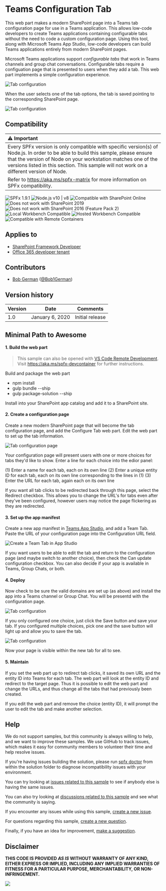 # Teams Configuration Tab

This web part makes a modern SharePoint page into a Teams tab configuration page for use in a Teams application. This allows low-code developers to create Teams applications containing configurable tabs without the need to code a custom configuration page. Using this tool, along with Microsoft Teams App Studio, low-code developers can build Teams applications entirely from modern SharePoint pages.

Microsoft Teams applications support _configurable tabs_  that work in Teams channels and group chat conversations. Configurable tabs require a configuation page that is presented to users when they add a tab. This web part implements a simple configuration experience.

![Tab configuration](documentation/images/SPTabAppStudioTeamsTab006.png)

When the user selects one of the tab options, the tab is saved pointing to the corresponding SharePoint page.

![Tab configuration](documentation/images/SPTabAppStudioTeamsTab007.png)


## Compatibility

| :warning: Important          |
|:---------------------------|
| Every SPFx version is only compatible with specific version(s) of Node.js. In order to be able to build this sample, please ensure that the version of Node on your workstation matches one of the versions listed in this section. This sample will not work on a different version of Node.|
|Refer to <https://aka.ms/spfx-matrix> for more information on SPFx compatibility.   |

![SPFx 1.9.1](https://img.shields.io/badge/SPFx-1.9.1-green.svg) 
![Node.js v10 | v8](https://img.shields.io/badge/Node.js-v10%20%7C%20v8-green.svg) 
![Compatible with SharePoint Online](https://img.shields.io/badge/SharePoint%20Online-Compatible-green.svg)
![Does not work with SharePoint 2019](https://img.shields.io/badge/SharePoint%20Server%202019-Incompatible-red.svg)
![Does not work with SharePoint 2016 (Feature Pack 2)](https://img.shields.io/badge/SharePoint%20Server%202016%20(Feature%20Pack%202)-Incompatible-red.svg "SharePoint Server 2016 Feature Pack 2 requires SPFx 1.1")
![Local Workbench Compatible](https://img.shields.io/badge/Local%20Workbench-Compatible-green.svg)
![Hosted Workbench Compatible](https://img.shields.io/badge/Hosted%20Workbench-Compatible-green.svg)
![Compatible with Remote Containers](https://img.shields.io/badge/Remote%20Containers-Compatible-green.svg)

## Applies to

* [SharePoint Framework Developer](https://learn.microsoft.com/sharepoint/dev/spfx/sharepoint-framework-overview)
* [Office 365 developer tenant](https://learn.microsoft.com/sharepoint/dev/spfx/set-up-your-developer-tenant)


## Contributors

* [Bob German](https://github.com/BobGerman) ([@Bob1German](http://www.twitter.com/Bob1German))

## Version history

Version|Date|Comments
-------|----|--------
1.0|January 6, 2020|Initial release

## Minimal Path to Awesome

#### 1. Build the web part

>  This sample can also be opened with [VS Code Remote Development](https://code.visualstudio.com/docs/remote/remote-overview). Visit https://aka.ms/spfx-devcontainer for further instructions.

Build and package the web part

 * npm install
 * gulp bundle --ship
 * gulp package-solution --ship

Install into your SharePoint app catalog and add it to a SharePoint site.


#### 2. Create a configuration page

Create a new modern SharePoint page that will become the tab configuration page, and add the Configure Tab web part. Edit the web part to set up the tab information.

![Tab configuration page](documentation/images/SPConfigPageCallouts.png)

Your configuration page will present users with one or more choices for tabs they'd like to show. Enter a line for each choice into the edior panel:

(1) Enter a name for each tab, each on its own line
(2) Enter a unique entity ID for each tab, each on its own line corresponding to the lines in (1)
(3) Enter the URL for each tab, again each on its own line

If you want all tab clicks to be redirected back through this page, select the Redirect checkbox. This allows you to change the URL's for tabs even after they've been configured, however users may notice the page flickering as they are redirected.

#### 3. Set up the app manifest

Create a new app manifest in [Teams App Studio](https://learn.microsoft.com/microsoftteams/platform/concepts/build-and-test/app-studio-overview), and add a Team Tab. Paste the URL of your configuration page into the Configuration URL field.

![Create a Team Tab in App Studio](documentation/images/SPTabAppStudioTeamsTab001.png)

If you want users to be able to edit the tab and return to the configuration page (and maybe switch to another choice), then check the Can update configuration checkbox. You can also decide if your app is available in Teams, Group Chats, or both.

#### 4. Deploy

Now check to be sure the valid domains are set up (as above) and install the app into a Teams channel or Group Chat. You will be presentd with the configuration page.

![Tab configuration](documentation/images/SPTabAppStudioTeamsTab006.png)

If you only configured one choice, just click the Save button and save your tab. If you configured multiple choices, pick one and the save button will light up and allow you to save the tab.

![Tab configuration](documentation/images/SPTabAppStudioTeamsTab007.png)

Now your page is visible within the new tab for all to see.

#### 5. Maintain

If you set the web part up to redirect tab clicks, it saved its own URL and the entity ID into Teams for each tab. The web part will look at the entity ID and redirect to the target page. Thus it is possible to edit the web part and change the URLs, and thus change all the tabs that had previously been created.

If you edit the web part and remove the choice (entity ID), it will prompt the user to edit the tab and make another selection.

## Help

We do not support samples, but this community is always willing to help, and we want to improve these samples. We use GitHub to track issues, which makes it easy for  community members to volunteer their time and help resolve issues.

If you're having issues building the solution, please run [spfx doctor](https://pnp.github.io/cli-microsoft365/cmd/spfx/spfx-doctor/) from within the solution folder to diagnose incompatibility issues with your environment.

You can try looking at [issues related to this sample](https://github.com/pnp/sp-dev-fx-webparts/issues?q=label%3A%22sample%3A%20react-teams-configure-tab%22) to see if anybody else is having the same issues.

You can also try looking at [discussions related to this sample](https://github.com/pnp/sp-dev-fx-webparts/discussions?discussions_q=react-teams-configure-tab) and see what the community is saying.

If you encounter any issues while using this sample, [create a new issue](https://github.com/pnp/sp-dev-fx-webparts/issues/new?assignees=&labels=Needs%3A+Triage+%3Amag%3A%2Ctype%3Abug-suspected%2Csample%3A%20react-teams-configure-tab&template=bug-report.yml&sample=react-teams-configure-tab&authors=@BobGerman&title=react-teams-configure-tab%20-%20).

For questions regarding this sample, [create a new question](https://github.com/pnp/sp-dev-fx-webparts/issues/new?assignees=&labels=Needs%3A+Triage+%3Amag%3A%2Ctype%3Aquestion%2Csample%3A%20react-teams-configure-tab&template=question.yml&sample=react-teams-configure-tab&authors=@BobGerman&title=react-teams-configure-tab%20-%20).

Finally, if you have an idea for improvement, [make a suggestion](https://github.com/pnp/sp-dev-fx-webparts/issues/new?assignees=&labels=Needs%3A+Triage+%3Amag%3A%2Ctype%3Aenhancement%2Csample%3A%20react-teams-configure-tab&template=suggestion.yml&sample=react-teams-configure-tab&authors=@BobGerman&title=react-teams-configure-tab%20-%20).


## Disclaimer

**THIS CODE IS PROVIDED *AS IS* WITHOUT WARRANTY OF ANY KIND, EITHER EXPRESS OR IMPLIED, INCLUDING ANY IMPLIED WARRANTIES OF FITNESS FOR A PARTICULAR PURPOSE, MERCHANTABILITY, OR NON-INFRINGEMENT.**

<img src="https://pnptelemetry.azurewebsites.net/sp-dev-fx-webparts/samples/react-teams-configure-tab" />
